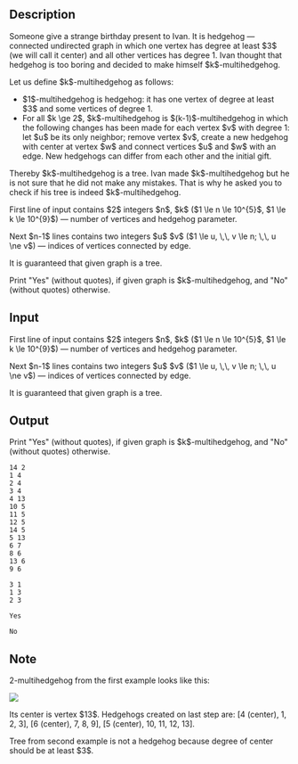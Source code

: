 ## Description

<div><p>Someone give a strange birthday present to Ivan. It is hedgehog&nbsp;— connected undirected graph in which one vertex has degree at least $3$ (we will call it center) and all other vertices has degree 1. Ivan thought that hedgehog is too boring and decided to make himself $k$-multihedgehog.</p><p>Let us define $k$-multihedgehog as follows:</p><ul><li> $1$-multihedgehog is hedgehog: it has one vertex of degree at least $3$ and some vertices of degree 1.</li><li> For all $k \ge 2$, $k$-multihedgehog is $(k-1)$-multihedgehog in which the following changes has been made for each vertex $v$ with degree 1: let $u$ be its only neighbor; remove vertex $v$, create a new hedgehog with center at vertex $w$ and connect vertices $u$ and $w$ with an edge. New hedgehogs can differ from each other and the initial gift. </li></ul><p>Thereby $k$-multihedgehog is a tree. Ivan made $k$-multihedgehog but he is not sure that he did not make any mistakes. That is why he asked you to check if his tree is indeed $k$-multihedgehog.</p></div><div class="input-specification"><p>First line of input contains $2$ integers $n$, $k$ ($1 \le n \le 10^{5}$, $1 \le k \le 10^{9}$)&nbsp;— number of vertices and hedgehog parameter.</p><p>Next $n-1$ lines contains two integers $u$ $v$ ($1 \le u, \,\, v \le n; \,\, u \ne v$)&nbsp;— indices of vertices connected by edge.</p><p>It is guaranteed that given graph is a tree.</p></div><div class="output-specification"><p>Print <span class="tex-font-style-tt">"Yes"</span> (without quotes), if given graph is $k$-multihedgehog, and <span class="tex-font-style-tt">"No"</span> (without quotes) otherwise.</p></div>

## Input

<p>First line of input contains $2$ integers $n$, $k$ ($1 \le n \le 10^{5}$, $1 \le k \le 10^{9}$)&nbsp;— number of vertices and hedgehog parameter.</p><p>Next $n-1$ lines contains two integers $u$ $v$ ($1 \le u, \,\, v \le n; \,\, u \ne v$)&nbsp;— indices of vertices connected by edge.</p><p>It is guaranteed that given graph is a tree.</p>

## Output

<p>Print <span class="tex-font-style-tt">"Yes"</span> (without quotes), if given graph is $k$-multihedgehog, and <span class="tex-font-style-tt">"No"</span> (without quotes) otherwise.</p>





```input1
14 2
1 4
2 4
3 4
4 13
10 5
11 5
12 5
14 5
5 13
6 7
8 6
13 6
9 6

```




```input2
3 1
1 3
2 3

```




```output1
Yes

```




```output2
No

```



## Note

<p>2-multihedgehog from the first example looks like this:</p><p><img class="tex-graphics" src="file://A5JT6s5x.png" style="max-width: 100.0%;max-height: 100.0%;"></p><p>Its center is vertex $13$. Hedgehogs created on last step are: [4 (center), 1, 2, 3], [6 (center), 7, 8, 9], [5 (center), 10, 11, 12, 13].</p><p>Tree from second example is not a hedgehog because degree of center should be at least $3$.</p>
